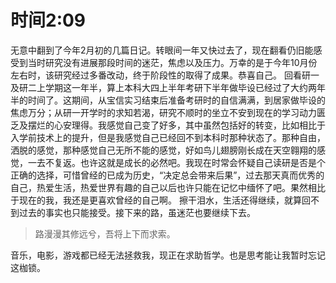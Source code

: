 # 时间2:09
无意中翻到了今年2月初的几篇日记。转眼间一年又快过去了，现在翻看仍旧能感受到当时研究没有进展那段时间的迷茫，焦虑以及压力。万幸的是于今年10月份左右时，该研究经过多番改动，终于阶段性的取得了成果。恭喜自己。
回看研一及研二上学期这一年半，算上本科大四上半年考研下半年做毕设已经过了大约两年半的时间了。这期间，从宝信实习结束后准备考研时的自信满满，到居家做毕设的焦虑万分；从研一开学时的求知若渴，研究不顺时的坐立不安到现在的学习动力匮乏及摆烂的心安理得。我感觉自己变了好多，其中虽然包括好的转变，比如相比于入学前技术上的提升，但是我感觉自己已经回不到本科时那种状态了。那种自由，洒脱的感觉，那种感觉自己无所不能的感觉，好如鸟儿翅膀刚长成在天空翱翔的感觉，一去不复返。也许这就是成长的必然吧。我现在时常会怀疑自己读研是否是个正确的选择，可惜曾经的已成为历史，“决定总会带来后果”，过去那天真而优秀的自己，热爱生活，热爱世界有趣的自己以后也许只能在记忆中缅怀了吧。果然相比于现在的我，我还是更喜欢曾经的自己啊。
擦干泪水，生活还得继续，就算回不到过去的事实也只能接受。接下来的路，虽迷茫也要继续下去。

> 路漫漫其修远兮，吾将上下而求索。

音乐，电影，游戏都已经无法拯救我，现正在求助哲学。也是思考能让我暂时忘记这枷锁。
